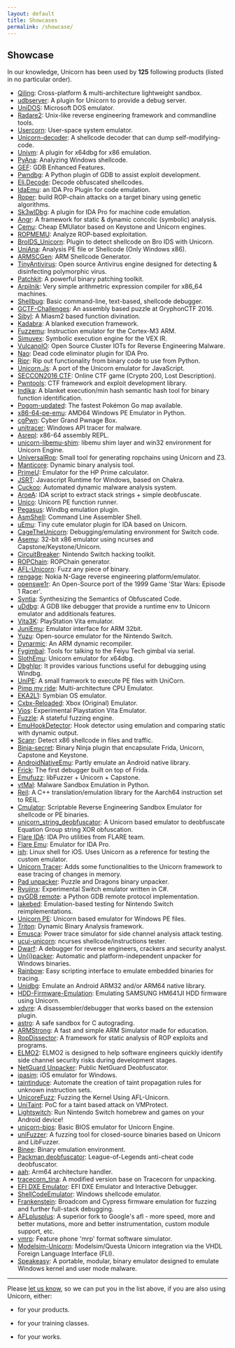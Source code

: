 ```yaml
---
layout: default
title: Showcases
permalink: /showcase/
---
```


## Showcase

In our knowledge, Unicorn has been used by **125** following products (listed in no particular order).

- [Qiling](https://qiling.io): Cross-platform & multi-architecture lightweight sandbox.
- [udbserver](https://github.com/bet4it/udbserver): A plugin for Unicorn to provide a debug server.
- [UniDOS](https://github.com/aquynh/unidos): Microsoft DOS emulator.
- [Radare2](https://github.com/radare/radare2): Unix-like reverse engineering framework and commandline tools.
- [Usercorn](https://github.com/lunixbochs/usercorn): User-space system emulator.
- [Unicorn-decoder](https://github.com/mothran/unicorn-decoder): A shellcode decoder that can dump self-modifying-code.
- [Univm](https://github.com/univm/univm): A plugin for x64dbg for x86 emulation.
- [PyAna](https://github.com/PyAna/PyAna): Analyzing Windows shellcode.
- [GEF](https://github.com/hugsy/gef): GDB Enhanced Features.
- [Pwndbg](https://github.com/zachriggle/pwndbg): A Python plugin of GDB to assist exploit development.
- [Eli.Decode](https://github.com/DeveloppSoft/Eli.Decode): Decode obfuscated shellcodes.
- [IdaEmu](https://github.com/36hours/idaemu): an IDA Pro Plugin for code emulation.
- [Roper](https://github.com/oblivia-simplex/roper): build ROP-chain attacks on a target binary using genetic algorithms.
- [Sk3wlDbg](https://github.com/cseagle/sk3wldbg): A plugin for IDA Pro for machine code emulation.
- [Angr](http://angr.re): A framework for static &amp; dynamic concolic (symbolic) analysis.
- [Cemu](https://github.com/hugsy/cemu): Cheap EMUlator based on Keystone and Unicorn engines.
- [ROPMEMU](https://github.com/vrtadmin/ROPMEMU): Analyze ROP-based exploitation.
- [BroIDS_Unicorn](https://github.com/Mipu94/BroIDS_Unicorn): Plugin to detect shellcode on Bro IDS with Unicorn.
- [UniAna](https://github.com/dungtv543/Dutas): Analysis PE file or Shellcode (Only Windows x86).
- [ARMSCGen](https://github.com/alexpark07/ARMSCGen): ARM Shellcode Generator.
- [TinyAntivirus](https://github.com/develbranch/TinyAntivirus): Open source Antivirus engine designed for detecting &amp; disinfecting polymorphic virus.
- [Patchkit](https://github.com/lunixbochs/patchkit): A powerful binary patching toolkit.
- [Arpilnik](https://github.com/rdbv/arpilnik): Very simple arithmetric expression compiler for x86_64 machines.
- [Shellbug](https://github.com/karttoon/shellbug): Basic command-line, text-based, shellcode debugger.
- [GCTF-Challenges](https://github.com/DISMGryphon/GCTF-Challenges/tree/master/challs/programming/forest): An assembly based puzzle at GryphonCTF 2016.
- [Sibyl](https://github.com/cea-sec/Sibyl): A Miasm2 based function divination.
- [Kadabra](https://github.com/mrphrazer/kadabra): A blanked execution framework.
- [Fuzzemu](https://github.com/cojocar/fuzzemu): Instruction emulator for the Cortex-M3 ARM.
- [Simuvex](https://github.com/angr/simuvex): Symbolic execution engine for the VEX IR.
- [VulcanoIO](http://vulcanoio.org): Open Source Cluster IOTs for Reverse Engineering Malware.
- [Nao](https://github.com/tkmru/nao): Dead code eliminator plugin for IDA Pro.
- [Ripr](https://github.com/pbiernat/ripr): Rip out functionality from binary code to use from Python.
- [Unicorn.Js](https://alexaltea.github.io/unicorn.js/): A port of the Unicorn emulator for JavaScript.
- [SECCON2016 CTF](https://github.com/SECCON/SECCON2016_online_CTF): Online CTF game (Crypto 200, Lost Description).
- [Pwntools](https://github.com/Gallopsled/pwntools): CTF framework and exploit development library.
- [Indika](https://github.com/eqv/indika): A blanket execution/min hash semantic hash tool for binary function identification.
- [Pogom-updated](https://github.com/PokeHunterProject/pogom-updated): The fastest Pokémon Go map available.
- [x86-64-pe-emu](https://github.com/asamy/x86-64-pe-emu): AMD64 Windows PE Emulator in Python.
- [cgPwn](https://github.com/0xM3R/cgPwn): Cyber Grand Pwnage Box.
- [unitracer](https://github.com/icchy/unitracer): Windows API tracer for malware.
- [Asrepl](https://github.com/enferex/asrepl): x86-64 assembly REPL.
- [unicorn-libemu-shim](https://github.com/fireeye/unicorn-libemu-shim): libemu shim layer and win32 environment for Unicorn Engine.
- [UniversalRop](https://github.com/kokjo/universalrop): Small tool for generating ropchains using Unicorn and Z3.
- [Manticore](https://github.com/trailofbits/manticore): Dynamic binary analysis tool.
- [PrimeU](https://github.com/Gigi1237/PrimeU): Emulator for the HP Prime calculator.
- [JSRT](https://github.com/tinysec/jsrt): Javascript Runtime for Windows, based on Chakra.
- [Cuckoo](https://github.com/cuckoosandbox/cuckoo): Automated dynamic malware analysis system.
- [AroeA](https://bitbucket.org/snippets/Alexander_Hanel/AroeA): IDA script to extract stack strings + simple deobfuscate.
- [Unico](https://github.com/inaz2/Unico): Unicorn PE function runner.
- [Pegasus](https://github.com/0a777h/pegasus): Windbg emulation plugin.
- [AsmShell](https://github.com/poppycompass/asmshell): Command Line Assembler Shell.
- [uEmu](https://github.com/alexhude/uEmu): Tiny cute emulator plugin for IDA based on Unicorn.
- [CageTheUnicorn](https://github.com/reswitched/CageTheUnicorn): Debugging/emulating environment for Switch code.
- [Asemu](https://github.com/Rewzilla/asemu/): 32-bit x86 emulator using ncurses and Capstone/Keystone/Unicorn.
- [CircuitBreaker](https://github.com/misson20000/CircuitBreaker): Nintendo Switch hacking toolkit.
- [ROPChain](https://github.com/kriw/ropchain): ROPChain generator.
- [AFL-Unicorn](https://github.com/njv299/afl-unicorn): Fuzz any piece of binary.
- [rengage](https://github.com/JaCzekanski/rengage): Nokia N-Gage reverse engineering platform/emulator.
- [openswe1r](https://github.com/OpenSWE1R/openswe1r): An Open-Source port of the 1999 Game 'Star Wars: Episode 1 Racer'.
- [Syntia](https://github.com/rub-sysSec/syntia): Synthesizing the Semantics of Obfuscated Code.
- [uDdbg](https://github.com/iGio90/uDdbg): A GDB like debugger that provide a runtime env to Unicorn emulator and additionals features.
- [Vita3K](https://github.com/Vita3K/Vita3K): PlayStation Vita emulator.
- [JuniEmu](https://github.com/arkup/juniEmu): Emulator interface for ARM 32bit.
- [Yuzu](https://yuzu-emu.org): Open-source emulator for the Nintendo Switch.
- [Dynarmic](https://github.com/MerryMage/dynarmic): An ARM dynamic recompiler.
- [Fygimbal](https://github.com/scanlime/fygimbal): Tools for talking to the Feiyu Tech gimbal via serial.
- [SlothEmu](https://github.com/blaquee/SlothEmu): Unicorn emulator for x64dbg.
- [Dbghlpr](https://github.com/0a777h/dbghlpr): It provides various functions useful for debugging using Windbg.
- [UniPE](https://github.com/pgarba/UniPE): A small framwork to execute PE files with UniCorn.
- [Pimp my ride](https://github.com/smuniz/pimp_my_ride): Multi-architecture CPU Emulator.
- [EKA2L1](https://github.com/bentokun/EKA2L1): Symbian OS emulator.
- [Cxbx-Reloaded](https://github.com/Cxbx-Reloaded/Cxbx-Reloaded): Xbox (Original) Emulator.
- [Vios](https://github.com/JagerDesu/vios): Experimental Playstation Vita Emulator.
- [Fuzzle](https://github.com/JeffJerseyCow/fuzzle): A stateful fuzzing engine.
- [EmuHookDetector](https://github.com/David-Reguera-Garcia-Dreg/emuhookdetector): Hook detector using emulation and comparing static with dynamic output.
- [Scanr](https://github.com/1Project/Scanr): Detect x86 shellcode in files and traffic.
- [Binja-secret](https://github.com/iGio90/binja-secret): Binary Ninja plugin that encapsulate Frida, Unicorn, Capstone and Keystone.
- [AndroidNativeEmu](https://github.com/AeonLucid/AndroidNativeEmu): Partly emulate an Android native library.
- [Frick](https://github.com/iGio90/frick): The first debugger built on top of Frida.
- [Emufuzz](https://github.com/guidovranken/emufuzz): libFuzzer + Unicorn + Capstone.
- [vtMal](https://github.com/aaaddress1/vtMal): Malware Sandbox Emulation in Python.
- [Reil](https://github.com/google/reil): A C++ translation/emulation library for the Aarch64 instruction set to REIL.
- [Cmulator](https://github.com/Coldzer0/Cmulator): Scriptable Reverse Engineering Sandbox Emulator for shellcode or PE binaries.
- [unicorn_string_deobfuscator](https://github.com/gdbinit/unicorn_string_deobfuscator): A Unicorn based emulator to deobfuscate Equation Group string XOR obfuscation.
- [Flare IDA](https://github.com/fireeye/flare-ida): IDA Pro utilities from FLARE team.
- [Flare Emu](https://github.com/fireeye/flare-emu): Emulator for IDA Pro.
- [ish](https://github.com/tbodt/ish): Linux shell for iOS. Uses Unicorn as a reference for testing the custom emulator.
- [Unicorn Tracer](https://github.com/SwitchMan92/unicorn_tracer): Adds some functionalities to the Unicorn framework to ease tracing of changes in memory.
- [Pad unpacker](https://github.com/slick1015/pad_unpacker): Puzzle and Dragons binary unpacker.
- [Ryujinx](https://github.com/Ryujinx/Ryujinx): Experimental Switch emulator written in C#.
- [pyGDB remote](https://github.com/SimonTheCoder/pyGDB_remote): a Python GDB remote protocol implementation.
- [lakebed](https://github.com/misson20000/lakebed): Emulation-based testing for Nintendo Switch reimplementations.
- [Unicorn PE](https://github.com/hzqst/unicorn_pe): Unicorn based emulator for Windows PE files.
- [Triton](https://triton.quarkslab.com): Dynamic Binary Analysis framework.
- [Emusca](https://github.com/jevinskie/emusca): Power trace simulator for side channel analysis attack testing.
- [ucui-unicorn](https://github.com/eahlstrom/ucui-unicorn): ncurses shellcode/instructions tester.
- [Dwarf](https://github.com/iGio90/Dwarf): A debugger for reverse engineers, crackers and security analyst.
- [Un{i}packer](https://github.com/unipacker/unipacker): Automatic and platform-independent unpacker for Windows binaries.
- [Rainbow](https://github.com/Ledger-Donjon/rainbow): Easy scripting interface to emulate embedded binaries for tracing.
- [Unidbg](https://github.com/zhkl0228/unidbg): Emulate an Android ARM32 and/or ARM64 native library.
- [HDD-Firmware-Emulation](https://github.com/bl4ckic3/HDD-Firmware-Emulation): Emulating SAMSUNG HM641JI HDD firmware using Unicorn.
- [xdvre](https://github.com/xdvre/xdvre): A disassembler/debugger that works based on the extension plugin.
- [astro](https://github.com/ausbin/astro): A safe sandbox for C autograding.
- [ARMStrong](https://github.com/linouxis9/ARMStrong): A fast and simple ARM Simulator made for education.
- [RopDissector](https://github.com/season-lab/ropdissector): A framework for static analysis of ROP exploits and programs.
- [ELMO2](https://github.com/bristol-sca/ELMO2): ELMO2 is designed to help software engineers quickly identify side channel security risks during development stages.
- [NetGuard Unpacker](https://github.com/Tanasittx/NetGuard-Unpacker-Public): Public NetGuard Deobfuscator.
- [ipasim](https://github.com/ipasimulator/ipasim): iOS emulator for Windows.
- [taintinduce](https://github.com/melynx/taintinduce): Automate the creation of taint propagation rules for unknown instruction sets.
- [UnicoreFuzz](https://github.com/fgsect/unicorefuzz): Fuzzing the Kernel Using AFL-Unicorn.
- [UniTaint](https://github.com/pgarba/UniTaint): PoC for a taint based attack on VMProtect.
- [Lightswitch](https://github.com/Cyuubi/Lightswitch): Run Nintendo Switch homebrew and games on your Android device!
- [unicorn-bios](https://github.com/macmade/unicorn-bios): Basic BIOS emulator for Unicorn Engine.
- [uniFuzzer](https://github.com/rk700/uniFuzzer): A fuzzing tool for closed-source binaries based on Unicorn and LibFuzzer.
- [Binee](https://github.com/carbonblack/binee): Binary emulation environment.
- [Packman deobfuscator](https://github.com/archercreat/packman-deobfuscator): League-of-Legends anti-cheat code deobfuscator.
- [aah](https://github.com/zydeco/aah): Arm64 architecture handler.
- [tracecorn_tina](https://github.com/seth1002/tracecorn_tina): A modified version base on Tracecorn for unpacking.
- [EFI DXE Emulator](https://github.com/gdbinit/efi_dxe_emulator): EFI DXE Emulator and Interactive Debugger.
- [ShellCodeEmulator](https://github.com/ohjeongwook/ShellCodeEmulator): Windows shellcode emulator.
- [Frankenstein](https://github.com/seemoo-lab/frankenstein): Broadcom and Cypress firmware emulation for fuzzing and further full-stack debugging.
- [AFLplusplus](https://github.com/AFLplusplus/AFLplusplus): A superior fork to Google's afl - more speed, more and better mutations, more and better instrumentation, custom module support, etc.
- [vmrp](https://github.com/zengming00/vmrp): Feature phone 'mrp' format software simulator.
- [Modelsim-Unicorn](https://github.com/htminuslab/Modelsim-Unicorn): Modelsim/Questa Unicorn integration via the VHDL Foreign Language Interface (FLI).
- [Speakeasy](https://github.com/mandiant/speakeasy): A portable, modular, binary emulator designed to emulate Windows kernel and user mode malware.

---

Please [let us know](/contact/), so we can put you in the list above, if you are also using Unicorn, either:

- for your products.

- for your training classes.

- for your works.
